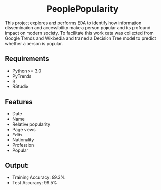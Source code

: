 <h1 align="center">PeoplePopularity</h1>

This project explores and performs EDA to identify how information dissemination and accessibility make a person popular and its profound impact on modern society. To facilitate this work data was collected from Google Trends and Wikipedia and trained a Decision Tree model to predict whether a person is popular.
 
## Requirements
- Python >= 3.0
- PyTrends
- R
- RStudio
  
## Features
- Date
- Name
- Relative popularity
- Page views
- Edits
- Nationality
- Profession
- Popular

## Output: 
- Training Accuracy: 99.3%
- Test Accuracy: 99.5%
